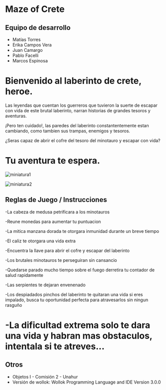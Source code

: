 # Maze of Crete

## Equipo de desarrollo

- Matías Torres
- Erika Campos Vera
- Juan Camargo
- Pablo Facelli
- Marcos Espinosa

# Bienvenido al laberinto de crete, heroe.

Las leyendas que cuentan los guerreros que tuvieron la suerte de escapar con vida de este brutal laberinto, narran historias de grandes tesoros y aventuras.

¡Pero ten cuidado!, las paredes del laberinto constantentemente estan cambiando, como tambien sus trampas, enemigos y tesoros.

¿Seras capaz de abrir el cofre del tesoro del minotauro
y escapar con vida?

# Tu aventura te espera.

![miniatura1](https://github.com/user-attachments/assets/6cd63987-93d0-44fc-9b15-139f897f20b8)

![miniatura2](https://github.com/user-attachments/assets/ada4d5c5-894e-4ce2-8207-5ab5b9f24da1)

## Reglas de Juego / Instrucciones

-La cabeza de medusa petrificara a los minotauros

-Reune monedas para aumentar tu puntuacion

-La mitica manzana dorada te otorgara inmunidad durante un breve tiempo

-El caliz te otorgara una vida extra

-Encuentra la llave para abrir el cofre y escapar del laberinto

-Los brutales minotauros te perseguiran sin cansancio

-Quedarse parado mucho tiempo sobre el fuego derretira tu contador de salud rapidamente

-Las serpientes te dejaran envenenado

-Los despiadados pinchos del laberinto te quitaran una vida si eres impalado, busca tu oportunidad perfecta
para atravesarlos sin ningun rasguño


# -La dificultad extrema solo te dara una vida y habran mas obstaculos, intentala si te atreves...

## Otros

- Objetos I - Comisión 2 - Unahur
- Versión de wollok: Wollok Programming Language and IDE Version 3.0.0
